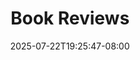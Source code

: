 ---
title: "Book Reviews"
description: "Reviews of things I've read."
date: "2025-07-22T19:25:47-08:00"
slug: "books"
---